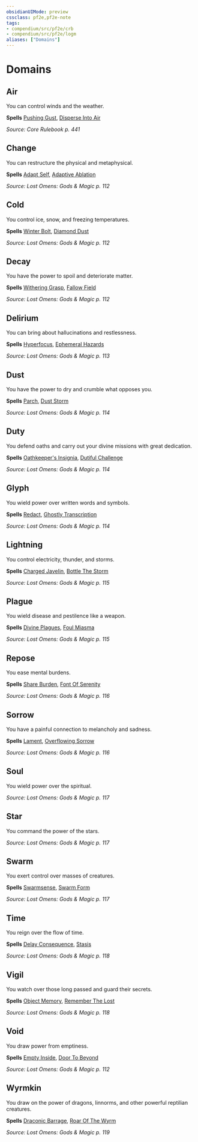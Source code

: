 ```yaml
---
obsidianUIMode: preview
cssclass: pf2e,pf2e-note
tags:
- compendium/src/pf2e/crb
- compendium/src/pf2e/logm
aliases: ["Domains"]
---
```

# Domains  


## Air

You can control winds and the weather.

**Spells** [Pushing Gust](/compendium/spells/pushing-gust.md), [Disperse Into Air](/compendium/spells/disperse-into-air.md)

_Source: Core Rulebook p. 441_

## Change

You can restructure the physical and metaphysical.

**Spells** [Adapt Self](/compendium/spells/adapt-self-logm.md), [Adaptive Ablation](/compendium/spells/adaptive-ablation-logm.md)

_Source: Lost Omens: Gods & Magic p. 112_

## Cold

You control ice, snow, and freezing temperatures.

**Spells** [Winter Bolt](/compendium/spells/winter-bolt-logm.md), [Diamond Dust](/compendium/spells/diamond-dust-logm.md)

_Source: Lost Omens: Gods & Magic p. 112_

## Decay

You have the power to spoil and deteriorate matter.

**Spells** [Withering Grasp](/compendium/spells/withering-grasp-logm.md), [Fallow Field](/compendium/spells/fallow-field-logm.md)

_Source: Lost Omens: Gods & Magic p. 112_

## Delirium

You can bring about hallucinations and restlessness.

**Spells** [Hyperfocus](/compendium/spells/hyperfocus-logm.md), [Ephemeral Hazards](/compendium/spells/ephemeral-hazards-logm.md)

_Source: Lost Omens: Gods & Magic p. 113_

## Dust

You have the power to dry and crumble what opposes you.

**Spells** [Parch](/compendium/spells/parch-logm.md), [Dust Storm](/compendium/spells/dust-storm-logm.md)

_Source: Lost Omens: Gods & Magic p. 114_

## Duty

You defend oaths and carry out your divine missions with great dedication.

**Spells** [Oathkeeper's Insignia](/compendium/spells/oathkeepers-insignia-logm.md), [Dutiful Challenge](/compendium/spells/dutiful-challenge-logm.md)

_Source: Lost Omens: Gods & Magic p. 114_

## Glyph

You wield power over written words and symbols.

**Spells** [Redact](/compendium/spells/redact-logm.md), [Ghostly Transcription](/compendium/spells/ghostly-transcription-logm.md)

_Source: Lost Omens: Gods & Magic p. 114_

## Lightning

You control electricity, thunder, and storms.

**Spells** [Charged Javelin](/compendium/spells/charged-javelin-logm.md), [Bottle The Storm](/compendium/spells/bottle-the-storm-logm.md)

_Source: Lost Omens: Gods & Magic p. 115_

## Plague

You wield disease and pestilence like a weapon.

**Spells** [Divine Plagues](/compendium/spells/divine-plagues-logm.md), [Foul Miasma](/compendium/spells/foul-miasma-logm.md)

_Source: Lost Omens: Gods & Magic p. 115_

## Repose

You ease mental burdens.

**Spells** [Share Burden](/compendium/spells/share-burden-logm.md), [Font Of Serenity](/compendium/spells/font-of-serenity-logm.md)

_Source: Lost Omens: Gods & Magic p. 116_

## Sorrow

You have a painful connection to melancholy and sadness.

**Spells** [Lament](/compendium/spells/lament-logm.md), [Overflowing Sorrow](/compendium/spells/overflowing-sorrow-logm.md)

_Source: Lost Omens: Gods & Magic p. 116_

## Soul

You wield power over the spiritual.

_Source: Lost Omens: Gods & Magic p. 117_

## Star

You command the power of the stars.

_Source: Lost Omens: Gods & Magic p. 117_

## Swarm

You exert control over masses of creatures.

**Spells** [Swarmsense](/compendium/spells/swarmsense-logm.md), [Swarm Form](/compendium/spells/swarm-form-logm.md)

_Source: Lost Omens: Gods & Magic p. 117_

## Time

You reign over the flow of time.

**Spells** [Delay Consequence](/compendium/spells/delay-consequence-logm.md), [Stasis](/compendium/spells/stasis-logm.md)

_Source: Lost Omens: Gods & Magic p. 118_

## Vigil

You watch over those long passed and guard their secrets.

**Spells** [Object Memory](/compendium/spells/object-memory-logm.md), [Remember The Lost](/compendium/spells/remember-the-lost-logm.md)

_Source: Lost Omens: Gods & Magic p. 118_

## Void

You draw power from emptiness.

**Spells** [Empty Inside](/compendium/spells/empty-inside-logm.md), [Door To Beyond](/compendium/spells/door-to-beyond-logm.md)

_Source: Lost Omens: Gods & Magic p. 112_

## Wyrmkin

You draw on the power of dragons, linnorms, and other powerful reptilian creatures.

**Spells** [Draconic Barrage](/compendium/spells/draconic-barrage-logm.md), [Roar Of The Wyrm](/compendium/spells/roar-of-the-wyrm-logm.md)

_Source: Lost Omens: Gods & Magic p. 119_